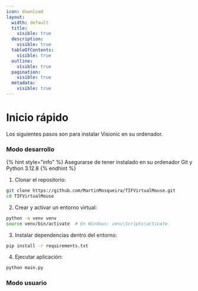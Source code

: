 ```yaml
---
icon: download
layout:
  width: default
  title:
    visible: true
  description:
    visible: true
  tableOfContents:
    visible: true
  outline:
    visible: true
  pagination:
    visible: true
  metadata:
    visible: true
---
```


# Inicio rápido

Los siguientes pasos son para instalar Visionic en su ordenador.

### Modo desarrollo

{% hint style="info" %}
Asegurarse de tener instalado en su ordenador Git y Python 3.12.8
{% endhint %}

1. Clonar el repositorio:

```sh
git clone https://github.com/MartinMosqueira/TIFVirtualMouse.git
cd TIFVirtualMouse
```

2. Crear y activar un entorno virtual:

```sh
python -m venv venv
source venv/bin/activate  # En Windows: venv\Scripts\activate
```

3. Instalar dependencias dentro del entorno:

```sh
pip install -r requirements.txt
```

4. Ejecutar aplicación:

```sh
python main.py
```

### Modo usuario

